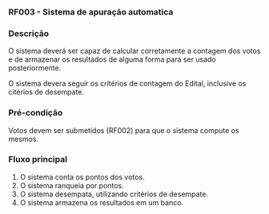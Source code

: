 ### RF003 - Sistema de apuraçāo automatica

### Descriçāo

O sistema deverá ser capaz de calcular corretamente a contagem dos votos e de armazenar os resultados de alguma forma para ser usado posteriormente.

O sistema devera seguir os critérios de contagem do Edital, inclusive os citérios de desempate.

### Pré-condiçāo

Votos devem ser submetidos (RF002) para que o sistema compute os mesmos.

### Fluxo principal

1. O sistema conta os pontos dos votos.
2. O sistema ranqueia por pontos.
3. O sistema desempata, utilizando critérios de desempate.
4. O sistema armazena os resultados em um banco.
